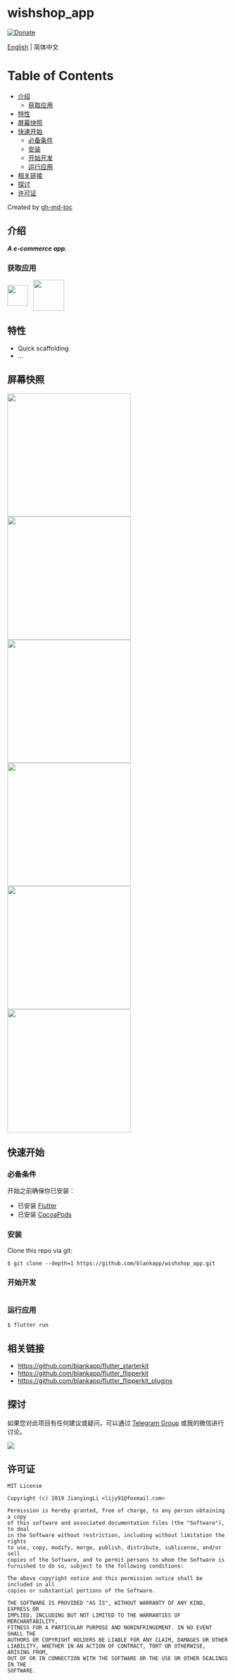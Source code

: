 # wishshop_app

[![Donate](https://img.shields.io/badge/Donate-PayPal-green.svg)](https://www.paypal.com/cgi-bin/webscr?cmd=_donations&business=lijy91%40live.com&currency_code=USD&source=url)

[English](./README.md) | 简体中文

Table of Contents
=================

  * [介绍](#介绍)
      * [获取应用](#获取应用)
  * [特性](#特性)
  * [屏幕快照](#屏幕快照)
  * [快速开始](#快速开始)
      * [必备条件](#必备条件)
      * [安装](#安装)
      * [开始开发](#开始开发)
      * [运行应用](#运行应用)
  * [相关链接](#相关链接)
  * [探讨](#探讨)
  * [许可证](#许可证)

Created by [gh-md-toc](https://github.com/ekalinin/github-markdown-toc)

## 介绍

***A e-commerce app.***

### 获取应用

<div style="display: flex;flexDirection: row;">
  <a href="https://itunes.apple.com/cn/app/id1448128907">
    <img
      src="./screenshots/download-badge-appstore.svg"
      height="46.8px"
      style="margin-top: 12px;margin-right: 12px;"
    />
  </a>
  <a href='https://play.google.com/store/apps/details?id=me.thecode.wordtagapp'>
    <img
      src="./screenshots/download-badge-googleplay.png"
      height="70px"
    />
  </a>
</div>

## 特性

- Quick scaffolding
- ...

## 屏幕快照

<div>
  <img src='./screenshots/Simulator Screen Shot - iPhone 8 - 2019-07-11 at 09.20.40.png' width=280>
  <img src='./screenshots/Simulator Screen Shot - iPhone 8 - 2019-07-11 at 09.20.43.png' width=280>
  <img src='./screenshots/Simulator Screen Shot - iPhone 8 - 2019-07-11 at 09.20.51.png' width=280>
</div>
<div>
  <img src='./screenshots/Simulator Screen Shot - iPhone 8 - 2019-07-11 at 09.21.00.png' width=280>
  <img src='./screenshots/Simulator Screen Shot - iPhone 8 - 2019-07-11 at 09.21.05.png' width=280>
  <img src='./screenshots/Simulator Screen Shot - iPhone 8 - 2019-07-11 at 09.21.21.png' width=280>
</div>

## 快速开始

### 必备条件

开始之前确保你已安装：

- 已安装 [Flutter](https://github.com/flutter/flutter)
- 已安装 [CocoaPods](https://cocoapods.org)

### 安装

Clone this repo via git:

```
$ git clone --depth=1 https://github.com/blankapp/wishshop_app.git
```

### 开始开发

```

```

### 运行应用

```
$ flutter run
```

## 相关链接

- https://github.com/blankapp/flutter_starterkit
- https://github.com/blankapp/flutter_flipperkit
- https://github.com/blankapp/flutter_flipperkit_plugins

## 探讨

如果您对此项目有任何建议或疑问，可以通过 [Telegram Group](https://t.me/flutterdebugger) 或我的微信进行讨论。

![](http://blankapp.org/assets/images/wechat_qrcode.png)

## 许可证

```
MIT License

Copyright (c) 2019 JianyingLi <lijy91@foxmail.com>

Permission is hereby granted, free of charge, to any person obtaining a copy
of this software and associated documentation files (the "Software"), to deal
in the Software without restriction, including without limitation the rights
to use, copy, modify, merge, publish, distribute, sublicense, and/or sell
copies of the Software, and to permit persons to whom the Software is
furnished to do so, subject to the following conditions:

The above copyright notice and this permission notice shall be included in all
copies or substantial portions of the Software.

THE SOFTWARE IS PROVIDED "AS IS", WITHOUT WARRANTY OF ANY KIND, EXPRESS OR
IMPLIED, INCLUDING BUT NOT LIMITED TO THE WARRANTIES OF MERCHANTABILITY,
FITNESS FOR A PARTICULAR PURPOSE AND NONINFRINGEMENT. IN NO EVENT SHALL THE
AUTHORS OR COPYRIGHT HOLDERS BE LIABLE FOR ANY CLAIM, DAMAGES OR OTHER
LIABILITY, WHETHER IN AN ACTION OF CONTRACT, TORT OR OTHERWISE, ARISING FROM,
OUT OF OR IN CONNECTION WITH THE SOFTWARE OR THE USE OR OTHER DEALINGS IN THE
SOFTWARE.
```
